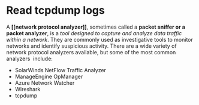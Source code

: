 # Read tcpdump logs

A **[[network protocol analyzer]]**, sometimes called a **packet sniffer or a packet analyzer**, is a *tool designed to capture and analyze data traffic within a network*. They are commonly used as investigative tools to monitor networks and identify suspicious activity. There are a wide variety of network protocol analyzers available, but some of the most common analyzers  include:

- SolarWinds NetFlow Traffic Analyzer
- ManageEngine OpManager
- Azure Network Watcher
- Wireshark
- tcpdump